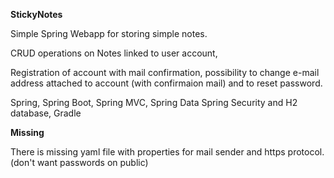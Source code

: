 <b>StickyNotes</b>

Simple Spring Webapp for storing simple notes.

CRUD operations on Notes linked to user account,

Registration of account with mail confirmation,
possibility to change e-mail address attached to account 
(with confirmaion mail)
and to reset password.

Spring, Spring Boot, Spring MVC, Spring Data
Spring Security and H2 database,
Gradle

<b>Missing</b>

There is missing yaml file 
with properties for mail sender and https protocol.
(don't want passwords on public)
